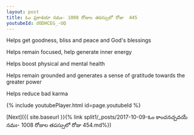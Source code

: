 ```yaml
---
layout: post
title: ఓం ప్రకాశయా నమః- 1008 రోజుల తపస్సులో రోజు  445
youtubeId: dODHCEG_-UQ
---
```

 
 
Helps get goodness, bliss and peace and God's blessings
 
Helps remain focused, help generate inner energy 
 
Helps boost physical and mental health 
 
Helps remain grounded and generates a sense of gratitude towards the greater power 
 
Helps reduce bad karma
 
 
 
 


{% include youtubePlayer.html id=page.youtubeId %}
 
[Next]({{ site.baseurl }}{% link  split1/_posts/2017-10-09-ఓం కాంచనచ్చవయే నమః- 1008 రోజుల తపస్సులో రోజు  454.md%})
 
